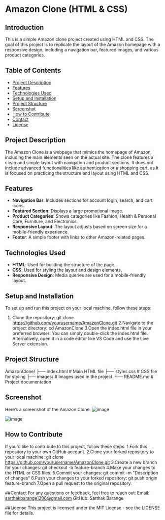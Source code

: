 # Amazon Clone (HTML & CSS)

## Introduction
This is a simple Amazon clone project created using HTML and CSS. The goal of this project is to replicate the layout of the Amazon homepage with a responsive design, including a navigation bar, featured images, and various product categories.

## Table of Contents
- [Project Description](#project-description)
- [Features](#features)
- [Technologies Used](#technologies-used)
- [Setup and Installation](#setup-and-installation)
- [Project Structure](#project-structure)
- [Screenshot](#screenshot)
- [How to Contribute](#how-to-contribute)
- [Contact](#contact)
- [License](#license)

## Project Description
The Amazon Clone is a webpage that mimics the homepage of Amazon, including the main elements seen on the actual site. The clone features a clean and simple layout with navigation and product sections. It does not include advanced functionalities like authentication or a shopping cart, as it is focused on practicing the structure and layout using HTML and CSS.

## Features
- **Navigation Bar**: Includes sections for account login, search, and cart icons.
- **Featured Section**: Displays a large promotional image.
- **Product Categories**: Shows categories like Fashion, Health & Personal Care, Furniture, and Electronics.
- **Responsive Layout**: The layout adjusts based on screen size for a mobile-friendly experience.
- **Footer**: A simple footer with links to other Amazon-related pages.

## Technologies Used
- **HTML**: Used for building the structure of the page.
- **CSS**: Used for styling the layout and design elements.
- **Responsive Design**: Media queries are used for a mobile-friendly layout.

## Setup and Installation
To set up and run this project on your local machine, follow these steps:

1. Clone the repository:
    git clone https://github.com/yourusername/AmazonClone.git
2.Navigate to the project directory:
    cd AmazonClone
3.Open the index.html file in your preferred browser:
You can simply double-click the index.html file.
Alternatively, open it in a code editor like VS Code and use the Live Server extension.

## Project Structure
AmazonClone/
├── index.html        # Main HTML file
├── styles.css        # CSS file for styling
├── images/           # Images used in the project
└── README.md         # Project documentation

## Screenshot
Here’s a screenshot of the Amazon Clone:
![image](https://github.com/user-attachments/assets/2ff4ad88-1981-45bb-8709-72066ce12df9)

![image](https://github.com/user-attachments/assets/9005e048-3ef6-4685-b5ab-884eb3759194)

## How to Contribute
If you'd like to contribute to this project, follow these steps:
1.Fork this repository to your own GitHub account.
2.Clone your forked repository to your local machine:
      git clone https://github.com/yourusername/AmazonClone.git
3.Create a new branch for your changes:
      git checkout -b feature-branch
4.Make your changes to the HTML or CSS files.
5.Commit your changes:
      git commit -m "Description of changes"
6.Push your changes to your forked repository:
      git push origin feature-branch
7.Open a pull request to the original repository.

##Contact
For any questions or feedback, feel free to reach out:
Email: sarthakbarange1206@gmail.com
GitHub: Sarthak Barange

##License
This project is licensed under the MIT License - see the LICENSE file for details.





